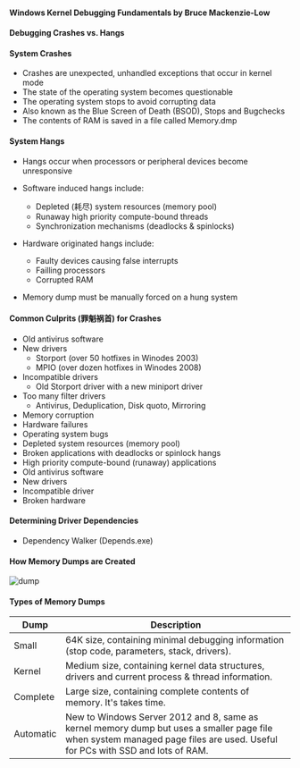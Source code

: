
#### Windows Kernel Debugging Fundamentals by Bruce Mackenzie-Low ####

#### Debugging Crashes vs. Hangs  ####

#### System Crashes ####
* Crashes are unexpected, unhandled exceptions that occur in kernel mode
* The state of the operating system becomes questionable
* The operating system stops to avoid corrupting data
* Also known as the Blue Screen of Death (BSOD), Stops and Bugchecks
* The contents of RAM is saved in a file called Memory.dmp

#### System Hangs ####
* Hangs occur when processors or peripheral devices become unresponsive
* Software induced hangs include:
  * Depleted (耗尽) system resources (memory pool)
  * Runaway high priority compute-bound threads
  * Synchronization mechanisms (deadlocks & spinlocks)
  
* Hardware originated hangs include:
  * Faulty devices causing false interrupts
  * Failling processors
  * Corrupted RAM
  
* Memory dump must be manually forced on a hung system

#### Common Culprits (罪魁祸首) for Crashes ####
* Old antivirus software
* New drivers
  * Storport (over 50 hotfixes in Winodes 2003)
  * MPIO (over dozen hotfixes in Winodes 2008)
 * Incompatible drivers
   * Old Storport driver with a new miniport driver
 * Too many filter drivers
   * Antivirus, Deduplication, Disk quoto, Mirroring
 * Memory corruption
 * Hardware failures
 * Operating system bugs
 * Depleted system resources (memory pool)
 * Broken applications with deadlocks or spinlock hangs
 * High priority compute-bound (runaway) applications
 * Old antivirus software
 * New drivers
 * Incompatible driver
 * Broken hardware
 
 #### Determining Driver Dependencies ####
 * Dependency Walker (Depends.exe)
 
 #### How Memory Dumps are Created ####
 
![dump](https://user-images.githubusercontent.com/5309726/49303326-66e8b080-f504-11e8-8ec1-3e08617750f8.png)

 #### Types of Memory Dumps ####
 
 Dump      | Description
 --------- | --------------------------------------------------------------------------------------------------------------
 Small     | 64K size, containing minimal debugging information (stop code, parameters, stack, drivers).
 Kernel    | Medium size, containing kernel data structures, drivers and current process & thread information.
 Complete  | Large size, containing complete contents of memory. It's takes time.
 Automatic | New to Windows Server 2012 and 8, same as kernel memory dump but uses a smaller page file when system managed page files are used. Useful for PCs with SSD and lots of RAM.
